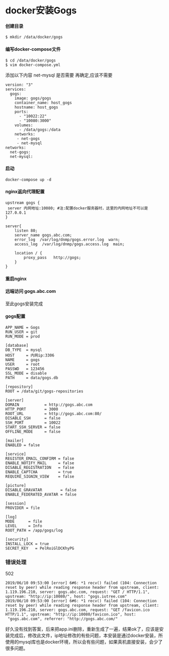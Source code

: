 # docker安装Gogs 

#### 创建目录
```
$ mkdir /data/docker/gogs
```

#### 编写docker-compose文件
```
$ cd /data/docker/gogs
$ vim docker-compose.yml
```
添加以下内容
net-mysql 是否需要 再确定,应该不需要
```
version: "3"
services:
  gogs:
    image: gogs/gogs
    container_name: host_gogs
    hostname: host_gogs
    ports:
      - "10022:22"
      - "10080:3000"
    volumes:
      - /data/gogs:/data
    networks:
     - net-gogs
     - net-mysql
networks:
  net-gogs:
  net-mysql:
```
#### 启动
```
docker-compose up -d
```

#### nginx返向代理配置
```
upstream gogs {
 server 内网地址:10080; #注:配置docker服务器时，这里的内网地址不可以是127.0.0.1
}

server{
    listen 80;
    server_name gogs.abc.com;
    error_log  /var/log/dnmp/gogs.error.log  warn;
    access_log  /var/log/dnmp/gogs.access.log  main;

    location / {
        proxy_pass   http://gogs;
    }
}
```

#### 重启nginx
#### 远端访问 gogs.abc.com

至此gogs安装完成 

#### gogs配置

```
APP_NAME = Gogs
RUN_USER = git
RUN_MODE = prod

[database]
DB_TYPE  = mysql
HOST     = 内网ip:3306
NAME     = gogs
USER     = root
PASSWD   = 123456
SSL_MODE = disable
PATH     = data/gogs.db

[repository]
ROOT = /data/git/gogs-repositories

[server]
DOMAIN           = http://gogs.abc.com
HTTP_PORT        = 3000
ROOT_URL         = http://gogs.abc.com:80/
DISABLE_SSH      = false
SSH_PORT         = 10022
START_SSH_SERVER = false
OFFLINE_MODE     = false

[mailer]
ENABLED = false

[service]
REGISTER_EMAIL_CONFIRM = false
ENABLE_NOTIFY_MAIL     = false
DISABLE_REGISTRATION   = false
ENABLE_CAPTCHA         = true
REQUIRE_SIGNIN_VIEW    = false

[picture]
DISABLE_GRAVATAR        = false
ENABLE_FEDERATED_AVATAR = false

[session]
PROVIDER = file

[log]
MODE      = file
LEVEL     = Info
ROOT_PATH = /app/gogs/log

[security]
INSTALL_LOCK = true
SECRET_KEY   = PelRoiGlDCKhyPG
```



### 错误处理

502

```
2019/06/10 09:53:00 [error] 6#6: *1 recv() failed (104: Connection reset by peer) while reading response header from upstream, client: 1.119.196.210, server: gogs.abc.com, request: "GET / HTTP/1.1", upstream: "http://ip:10080/", host: "gogs.iutree.com"
2019/06/10 09:53:00 [error] 6#6: *1 recv() failed (104: Connection reset by peer) while reading response header from upstream, client: 1.119.196.210, server: gogs.abc.com, request: "GET /favicon.ico HTTP/1.1", upstream: "http://ip:10080/favicon.ico", host:
 "gogs.abc.com", referrer: "http://gogs.abc.com/"
```

好久没有找到答案，后来把app.ini删除，重新生成了一遍，结果ok了，应该是安装完成后，修改此文件，ip地址修改的有些问题，本安装是通过docker安装，所使用的mysql库也是docker环境，所以会有些问题，如果真机直接安装，会少了很多问题。




























